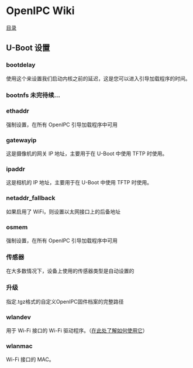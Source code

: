 # OpenIPC Wiki
[目录](../README.zh.md)

U-Boot 设置 
---------------

### bootdelay 
使用这个来设置我们启动内核之前的延迟，这是您可以进入引导加载程序的时间。

### bootnfs 未完待续...

### ethaddr 
强制设置，在所有 OpenIPC 引导加载程序中可用

### gatewayip 
这是摄像机的网关 IP 地址，主要用于在 U-Boot 中使用 TFTP 时使用。

### ipaddr 
这是相机的 IP 地址，主要用于在 U-Boot 中使用 TFTP 时使用。

### netaddr_fallback 
如果启用了 WiFi，则设置以太网接口上的后备地址

### osmem 
强制设置，在所有 OpenIPC 引导加载程序中可用

### 传感器 
在大多数情况下，设备上使用的传感器类型是自动设置的

### 升级
指定.tgz格式的自定义OpenIPC固件档案的完整路径

### wlandev 
用于 Wi-Fi 接口的 Wi-Fi 驱动程序。（[在此处了解如何使用它](../en/wireless-settings.md)）

### wlanmac 
Wi-Fi 接口的 MAC。


